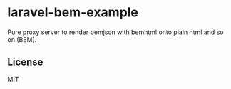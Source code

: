 # laravel-bem-example

Pure proxy server to render bemjson with bemhtml onto plain html and so on (BEM).

## License

MIT
